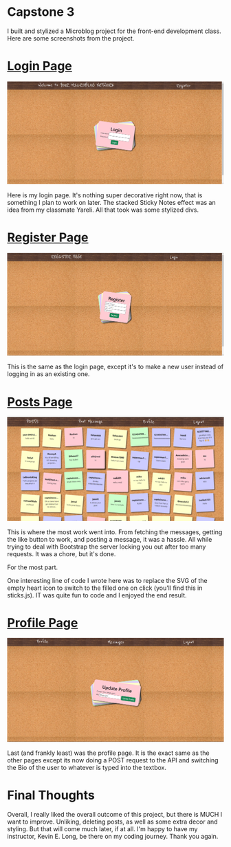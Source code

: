 # Capstone 3

I built and stylized a Microblog project for the front-end development class. Here are some screenshots from the project.

# [Login Page](./HTML/login.html) 
![Login Picture](<./Images/README Screenshots/loginpage.png>)

Here is my login page. It's nothing super decorative right now, that is something I plan to work on later. The stacked Sticky Notes effect was an idea from my classmate Yareli. All that took was some stylized divs.

# [Register Page](HTML/register.html)
![Register Picture](<Images/README Screenshots/registerpage.png>)

This is the same as the login page, except it's to make a new user instead of logging in as an existing one.

# [Posts Page](HTML/posts.html)
![Posts Picture](<Images/README Screenshots/postspage.png>)

This is where the most work went into. From fetching the messages, getting the like button to work, and posting a message, it was a hassle. All while trying to deal with Bootstrap the server locking you out after too many requests. It was a chore, but it's done. 

For the most part.

One interesting line of code I wrote here was to replace the SVG of the empty heart icon to switch to the filled one on click (you'll find this in sticks.js). IT was quite fun to code and I enjoyed the end result.

# [Profile Page](HTML/profile.html)
![Profile Picture](<Images/README Screenshots/profilepage.png>)

Last (and frankly least) was the profile page. It is the exact same as the other pages except its now doing a POST request to the API and switching the Bio of the user to whatever is typed into the textbox.

# Final Thoughts
Overall, I really liked the overall outcome of this project, but there is MUCH I want to improve. Unliking, deleting posts, as well as some extra decor and styling. But that will come much later, if at all. I'm happy to have my instructor, Kevin E. Long, be there on my coding journey. Thank you again.